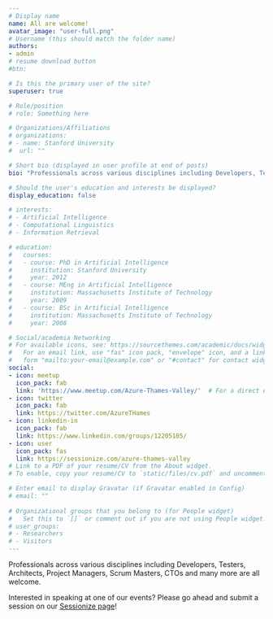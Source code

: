 ```yaml
---
# Display name
name: All are welcome!
avatar_image: "user-full.png"
# Username (this should match the folder name)
authors:
- admin
# resume download button
#btn:

# Is this the primary user of the site?
superuser: true

# Role/position
# role: Something here

# Organizations/Affiliations
# organizations:
# - name: Stanford University
#  url: ""

# Short bio (displayed in user profile at end of posts)
bio: "Professionals across various disciplines including Developers, Testers, Architects, Project Managers, Scrum Masters, CTOs and many more are all welcome. Interested in speaking at one of our events? Please go ahead and submit a session on our [Sessionize page](https://sessionize.com/azure-thames-valley)!"

# Should the user's education and interests be displayed?
display_education: false

# interests:
# - Artificial Intelligence
# - Computational Linguistics
# - Information Retrieval

# education:
#   courses:
#   - course: PhD in Artificial Intelligence
#     institution: Stanford University
#     year: 2012
#   - course: MEng in Artificial Intelligence
#     institution: Massachusetts Institute of Technology
#     year: 2009
#   - course: BSc in Artificial Intelligence
#     institution: Massachusetts Institute of Technology
#     year: 2008

# Social/academia Networking
# For available icons, see: https://sourcethemes.com/academic/docs/widgets/#icons
#   For an email link, use "fas" icon pack, "envelope" icon, and a link in the
#   form "mailto:your-email@example.com" or "#contact" for contact widget.
social:
- icon: meetup
  icon_pack: fab
  link: 'https://www.meetup.com/Azure-Thames-Valley/'  # For a direct email link, use "mailto:test@example.org".
- icon: twitter
  icon_pack: fab
  link: https://twitter.com/AzureTHames
- icon: linkedin-in
  icon_pack: fab
  link: https://www.linkedin.com/groups/12205105/
- icon: user
  icon_pack: fas
  link: https://sessionize.com/azure-thames-valley
# Link to a PDF of your resume/CV from the About widget.
# To enable, copy your resume/CV to `static/files/cv.pdf` and uncomment the lines below.  

# Enter email to display Gravatar (if Gravatar enabled in Config)
# email: ""
  
# Organizational groups that you belong to (for People widget)
#   Set this to `[]` or comment out if you are not using People widget.  
# user_groups:
# - Researchers
# - Visitors
---
```


Professionals across various disciplines including Developers, Testers, Architects, Project Managers, Scrum Masters, CTOs and many more are all welcome.

Interested in speaking at one of our events? Please go ahead and submit a session on our [Sessionize page](https://sessionize.com/azure-thames-valley)!